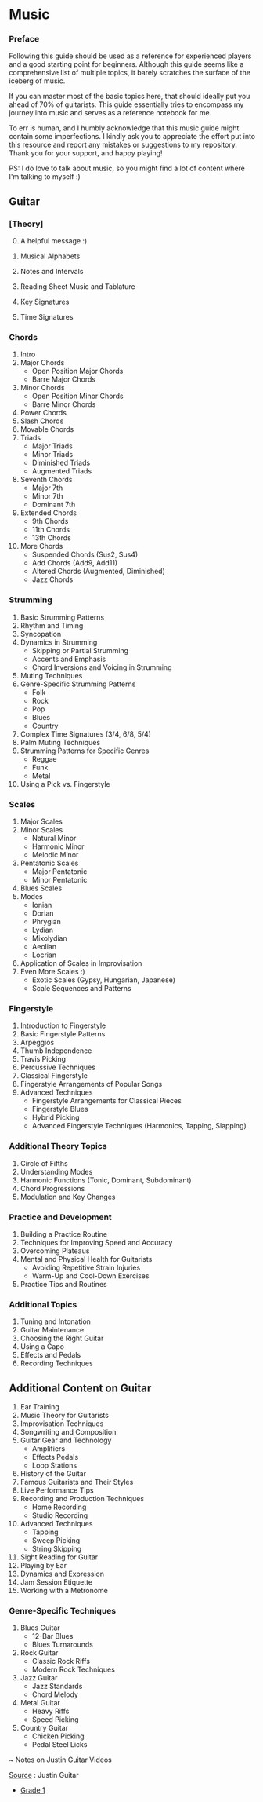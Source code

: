 # Music

### Preface

Following this guide should be used as a reference for experienced players and a good starting point for beginners. Although this guide seems like a comprehensive list of multiple topics, it barely scratches the surface of the iceberg of music.

If you can master most of the basic topics here, that should ideally put you ahead of 70% of guitarists. This guide essentially tries to encompass my journey into music and serves as a reference notebook for me.

To err is human, and I humbly acknowledge that this music guide might contain some imperfections. I kindly ask you to appreciate the effort put into this resource and report any mistakes or suggestions to my repository. Thank you for your support, and happy playing!

PS: I do love to talk about music, so you might find a lot of content where I'm talking to myself :)

## Guitar

### [Theory]

0. A helpful message :)

1. Musical Alphabets
2. Notes and Intervals
3. Reading Sheet Music and Tablature
4. Key Signatures
5. Time Signatures

### Chords

1. Intro
2. Major Chords
   - Open Position Major Chords
   - Barre Major Chords
3. Minor Chords
   - Open Position Minor Chords
   - Barre Minor Chords
4. Power Chords
5. Slash Chords
6. Movable Chords
7. Triads
   - Major Triads
   - Minor Triads
   - Diminished Triads
   - Augmented Triads
8. Seventh Chords
   - Major 7th
   - Minor 7th
   - Dominant 7th
9. Extended Chords
   - 9th Chords
   - 11th Chords
   - 13th Chords
10. More Chords
    - Suspended Chords (Sus2, Sus4)
    - Add Chords (Add9, Add11)
    - Altered Chords (Augmented, Diminished)
    - Jazz Chords

### Strumming

1. Basic Strumming Patterns
2. Rhythm and Timing
3. Syncopation
4. Dynamics in Strumming
   - Skipping or Partial Strumming
   - Accents and Emphasis
   - Chord Inversions and Voicing in Strumming
5. Muting Techniques
6. Genre-Specific Strumming Patterns
   - Folk
   - Rock
   - Pop
   - Blues
   - Country
7. Complex Time Signatures (3/4, 6/8, 5/4)
8. Palm Muting Techniques
9. Strumming Patterns for Specific Genres
   - Reggae
   - Funk
   - Metal
10. Using a Pick vs. Fingerstyle

### Scales

1. Major Scales
2. Minor Scales
   - Natural Minor
   - Harmonic Minor
   - Melodic Minor
3. Pentatonic Scales
   - Major Pentatonic
   - Minor Pentatonic
4. Blues Scales
5. Modes
   - Ionian
   - Dorian
   - Phrygian
   - Lydian
   - Mixolydian
   - Aeolian
   - Locrian
6. Application of Scales in Improvisation
7. Even More Scales :)
   - Exotic Scales (Gypsy, Hungarian, Japanese)
   - Scale Sequences and Patterns

### Fingerstyle

1. Introduction to Fingerstyle
2. Basic Fingerstyle Patterns
3. Arpeggios
4. Thumb Independence
5. Travis Picking
6. Percussive Techniques
7. Classical Fingerstyle
8. Fingerstyle Arrangements of Popular Songs
9. Advanced Techniques
   - Fingerstyle Arrangements for Classical Pieces
   - Fingerstyle Blues
   - Hybrid Picking
   - Advanced Fingerstyle Techniques (Harmonics, Tapping, Slapping)

### Additional Theory Topics

1. Circle of Fifths
2. Understanding Modes
3. Harmonic Functions (Tonic, Dominant, Subdominant)
4. Chord Progressions
5. Modulation and Key Changes

### Practice and Development

1. Building a Practice Routine
2. Techniques for Improving Speed and Accuracy
3. Overcoming Plateaus
4. Mental and Physical Health for Guitarists
   - Avoiding Repetitive Strain Injuries
   - Warm-Up and Cool-Down Exercises
5. Practice Tips and Routines

### Additional Topics

1. Tuning and Intonation
2. Guitar Maintenance
3. Choosing the Right Guitar
4. Using a Capo
5. Effects and Pedals
6. Recording Techniques

## Additional Content on Guitar

1. Ear Training
2. Music Theory for Guitarists
3. Improvisation Techniques
4. Songwriting and Composition
5. Guitar Gear and Technology
   - Amplifiers
   - Effects Pedals
   - Loop Stations
6. History of the Guitar
7. Famous Guitarists and Their Styles
8. Live Performance Tips
9. Recording and Production Techniques
   - Home Recording
   - Studio Recording
10. Advanced Techniques
    - Tapping
    - Sweep Picking
    - String Skipping
11. Sight Reading for Guitar
12. Playing by Ear
13. Dynamics and Expression
14. Jam Session Etiquette
15. Working with a Metronome

### Genre-Specific Techniques

1. Blues Guitar
   - 12-Bar Blues 
   - Blues Turnarounds
2. Rock Guitar
   - Classic Rock Riffs
   - Modern Rock Techniques
3. Jazz Guitar
   - Jazz Standards
   - Chord Melody
4. Metal Guitar
   - Heavy Riffs
   - Speed Picking
5. Country Guitar
   - Chicken Picking
   - Pedal Steel Licks





~ Notes on Justin Guitar Videos



[Source](https://www.justinguitar.com/guitar-lessons/) : Justin Guitar

- [Grade 1](guitar_js/justin1/index.md)
